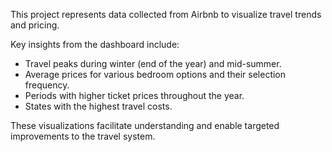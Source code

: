 This project represents data collected from Airbnb to visualize travel trends and pricing.

Key insights from the dashboard include:
- Travel peaks during winter (end of the year) and mid-summer.
- Average prices for various bedroom options and their selection frequency.
- Periods with higher ticket prices throughout the year.
- States with the highest travel costs.
  
These visualizations facilitate understanding and enable targeted improvements to the travel system.
